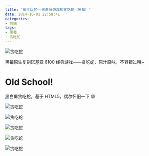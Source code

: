 ```yaml
---
title: '童年回忆——黑白屏游戏机贪吃蛇（黑莓）'
date: 2014-10-01 22:58:41
categories:
- 前端
tags:
- 黑莓
- 贪吃蛇
---
```


![贪吃蛇](/post-images/tong-nian-hui-yi-hei-bai-ping-you-xi-ji-tan-chi-she-hei-mei.png)

黑莓原生复刻诺基亚 6100 经典游戏——贪吃蛇，原汁原味，不容错过哦~

<!-- more -->

# Old School!

黑白屏贪吃蛇，基于 HTML5，偶尔怀旧一下 😄

![贪吃蛇](/post-images/1560671915976.png)

![贪吃蛇](/post-images/1560671920494.png)

![贪吃蛇](/post-images/1560671924454.png)

![贪吃蛇](/post-images/1560671928626.png)

![贪吃蛇](/post-images/1560671933424.png)
